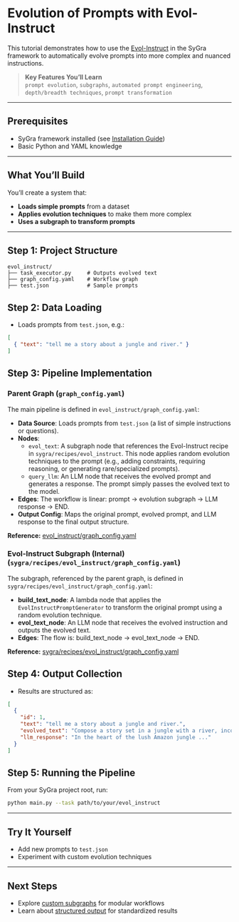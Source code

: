 # Evolution of Prompts with Evol-Instruct

This tutorial demonstrates how to use the [Evol-Instruct](https://arxiv.org/pdf/2304.12244) in the SyGra framework to automatically evolve prompts into more complex and nuanced instructions.

> **Key Features You’ll Learn**  
> `prompt evolution`, `subgraphs`, `automated prompt engineering`, `depth/breadth techniques`, `prompt transformation`

---

## Prerequisites

- SyGra framework installed (see [Installation Guide](../installation.md))
- Basic Python and YAML knowledge

---

## What You’ll Build

You’ll create a system that:
- **Loads simple prompts** from a dataset
- **Applies evolution techniques** to make them more complex
- **Uses a subgraph to transform prompts**

---

## Step 1: Project Structure

```
evol_instruct/
├── task_executor.py     # Outputs evolved text
├── graph_config.yaml    # Workflow graph
├── test.json            # Sample prompts
```

## Step 2: Data Loading

- Loads prompts from `test.json`, e.g.:

```json
[
  { "text": "tell me a story about a jungle and river." }
]
```

## Step 3: Pipeline Implementation

### Parent Graph (`graph_config.yaml`)

The main pipeline is defined in `evol_instruct/graph_config.yaml`:

- **Data Source**: Loads prompts from `test.json` (a list of simple instructions or questions).
- **Nodes**:
  - `evol_text`: A subgraph node that references the Evol-Instruct recipe in `sygra/recipes/evol_instruct`. This node applies random evolution techniques to the prompt (e.g., adding constraints, requiring reasoning, or generating rare/specialized prompts).
  - `query_llm`: An LLM node that receives the evolved prompt and generates a response. The prompt simply passes the evolved text to the model.
- **Edges**: The workflow is linear: prompt → evolution subgraph → LLM response → END.
- **Output Config**: Maps the original prompt, evolved prompt, and LLM response to the final output structure.

**Reference:** [evol_instruct/graph_config.yaml](https://github.com/ServiceNow/SyGra/blob/main/tasks/examples/evol_instruct/graph_config.yaml)

### Evol-Instruct Subgraph (Internal) (`sygra/recipes/evol_instruct/graph_config.yaml`)

The subgraph, referenced by the parent graph, is defined in `sygra/recipes/evol_instruct/graph_config.yaml`:

- **build_text_node**: A lambda node that applies the `EvolInstructPromptGenerator` to transform the original prompt using a random evolution technique.
- **evol_text_node**: An LLM node that receives the evolved instruction and outputs the evolved text.
- **Edges**: The flow is: build_text_node → evol_text_node → END.

**Reference:** [sygra/recipes/evol_instruct/graph_config.yaml](https://github.com/ServiceNow/SyGra/blob/main/sygra/recipes/evol_instruct/graph_config.yaml)

## Step 4: Output Collection

- Results are structured as:

```json
[
  {
    "id": 1,
    "text": "tell me a story about a jungle and river.",
    "evolved_text": "Compose a story set in a jungle with a river, incorporating a mythical creature or legend as a key element.",
    "llm_response": "In the heart of the lush Amazon jungle ..."
  }
]
```

## Step 5: Running the Pipeline

From your SyGra project root, run:

```bash
python main.py --task path/to/your/evol_instruct
```

---

## Try It Yourself

- Add new prompts to `test.json`
- Experiment with custom evolution techniques

---

## Next Steps

- Explore [custom subgraphs](custom_subgraphs_tutorial.md) for modular workflows
- Learn about [structured output](structured_output_tutorial.md) for standardized results